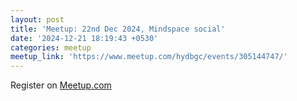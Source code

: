 ```yaml
---
layout: post
title: 'Meetup: 22nd Dec 2024, Mindspace social'
date: '2024-12-21 18:19:43 +0530'
categories: meetup
meetup_link: 'https://www.meetup.com/hydbgc/events/305144747/'
---
```


Register on [Meetup.com][meetup-link]

[meetup-link]: https://www.meetup.com/hydbgc/events/305144747/
